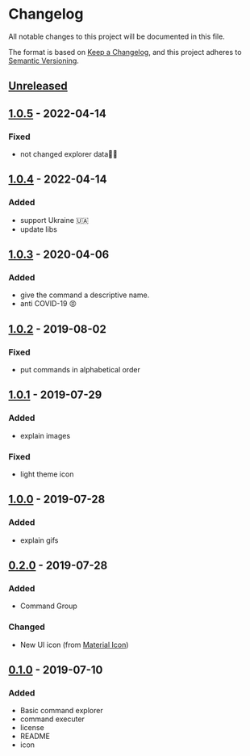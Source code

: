 # Changelog
All notable changes to this project will be documented in this file.

The format is based on [Keep a Changelog](https://keepachangelog.com/en/1.0.0/),
and this project adheres to [Semantic Versioning](https://semver.org/spec/v2.0.0.html).

## [Unreleased]

## [1.0.5] - 2022-04-14
### Fixed
- not changed explorer data🙏🏻

## [1.0.4] - 2022-04-14
### Added
- support Ukraine 🇺🇦
- update libs

## [1.0.3] - 2020-04-06
### Added
- give the command a descriptive name.
- anti COVID-19 😡

## [1.0.2] - 2019-08-02
### Fixed
- put commands in alphabetical order

## [1.0.1] - 2019-07-29
### Added
- explain images
### Fixed
- light theme icon

## [1.0.0] - 2019-07-28
### Added
- explain gifs

## [0.2.0] - 2019-07-28
### Added
- Command Group
### Changed
- New UI icon (from [Material Icon](https://material.io/tools/icons/))

## [0.1.0] - 2019-07-10
### Added
- Basic command explorer
- command executer
- license
- README
- icon

[Unreleased]: https://github.com/yamajyn/commandlist/compare/v1.0.3...HEAD
[1.0.5]: https://github.com/yamajyn/commandlist/releases/tag/v1.0.5
[1.0.4]: https://github.com/yamajyn/commandlist/releases/tag/v1.0.4
[1.0.3]: https://github.com/yamajyn/commandlist/releases/tag/v1.0.3
[1.0.2]: https://github.com/yamajyn/commandlist/releases/tag/v1.0.2
[1.0.1]: https://github.com/yamajyn/commandlist/releases/tag/v1.0.1
[1.0.0]: https://github.com/yamajyn/commandlist/releases/tag/v1.0.0
[0.2.0]: https://github.com/yamajyn/commandlist/releases/tag/v0.2.0
[0.1.0]: https://github.com/yamajyn/commandlist/releases/tag/v0.1.0
